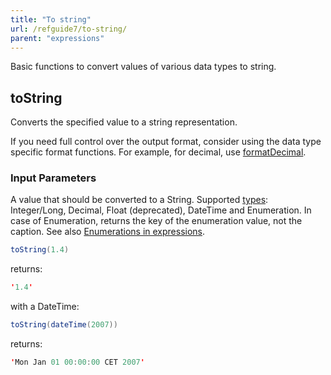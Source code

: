 ```yaml
---
title: "To string"
url: /refguide7/to-string/
parent: "expressions"
---
```



Basic functions to convert values of various data types to string.

## toString

Converts the specified value to a string representation.

If you need full control over the output format, consider using the data type specific format functions. For example, for decimal, use [formatDecimal](/refguide/parse-and-format-decimal-function-calls/).

### Input Parameters

A value that should be converted to a String. Supported [types](/refguide/data-types/): Integer/Long, Decimal, Float (deprecated), DateTime and Enumeration. In case of Enumeration, returns the key of the enumeration value, not the caption. See also [Enumerations in expressions](/refguide/enumerations-in-expressions/).

```java
toString(1.4)
```

returns:

```java
'1.4'
```

with a DateTime:

```java
toString(dateTime(2007))
```

returns:

```java
'Mon Jan 01 00:00:00 CET 2007'
```
